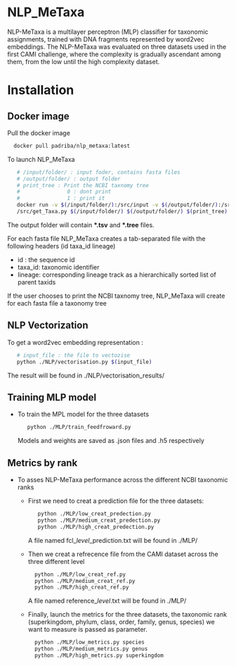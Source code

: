 # NLP_MeTaxa
NLP-MeTaxa is a multilayer perceptron (MLP) classifier for taxonomic assignments, trained with DNA fragments represented by word2vec embeddings.
The NLP-MeTaxa was evaluated on three datasets used in the first CAMI challenge, where the complexity is gradually ascendant among them, from the low until the high complexity dataset.

# Installation
   ## Docker image
   Pull the docker image
   
   ```sh
     docker pull padriba/nlp_metaxa:latest
   ```
   To launch NLP_MeTaxa
   ```sh
      # /input/folder/ : input foder, contains fasta files
      # /output/folder/ : output folder
      # print_tree : Print the NCBI taxnomy tree
      #               0 : dont print
      #               1 : print it
      docker run -v $(/input/folder/):/src/input -v $(/output/folder/):/src/output -t padriba/nlp_metaxa python3       
      /src/get_Taxa.py $(/input/folder/) $(/output/folder/) $(print_tree)

   ```
   The output folder will contain __*.tsv__  and __*.tree__ files.
   
   For each fasta file NLP_MeTaxa creates a tab-separated file with the following headers (id	taxa_id	lineage)
   
   - id : the sequence id
   - taxa_id: taxonomic identifier
   - lineage: corresponding lineage track as a hierarchically sorted list of parent taxids
      
   If the user chooses to print the NCBI taxnomy tree, NLP_MeTaxa will create for each fasta file a taxonomy tree
     
  ## NLP Vectorization
  To get a word2vec embedding representation :
   
  ```sh
     # input_file : the file to vectozise
     python ./NLP/vectorisation.py $(input_file)
   ```
   The result will be found in ./NLP/vectorisation_results/
    
   
   
      
     
  ## Training MLP model
   - To train the MPL model for the three datasets
    
       ```sh
          python ./MLP/train_feedfroward.py
        ```
        Models and weights are saved as .json files and .h5 respectively
        
  ## Metrics by rank
  
  - To asses NLP-MeTaxa performance across the different NCBI taxonomic ranks 
    *  First we need to creat a prediction file for the three datasets:
       ```sh
          python ./MLP/low_creat_predection.py
          python ./MLP/medium_creat_predection.py
          python ./MLP/high_creat_predection.py
        ```
       A file named fcl_$level$_prediction.txt will be found in ./MLP/
       
    * Then we creat a refrecence file from the CAMI dataset across the three different level
    
        ```sh
          python ./MLP/low_creat_ref.py
          python ./MLP/medium_creat_ref.py
          python ./MLP/high_creat_ref.py
        ```
        
        A file named reference_$level$.txt will be found in ./MLP/
        
     * Finally, launch the metrics for the three datasets, the taxonomic rank (superkingdom, phylum, class, order, family, genus, species) we want to measure is passed as parameter.
        ```sh
          python ./MLP/low_metrics.py species
          python ./MLP/medium_metrics.py genus
          python ./MLP/high_metrics.py superkingdom
        ```
     
